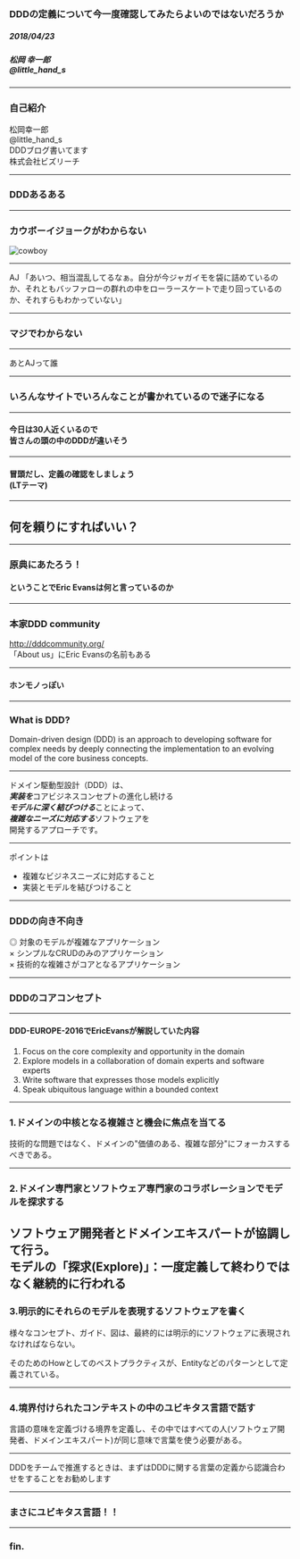### DDDの定義について今一度確認してみたらよいのではないだろうか

##### 2018/04/23
##### 松岡 幸一郎<br>@little_hand_s

---
### 自己紹介
松岡幸一郎<br>
@little_hand_s<br>
DDDブログ書いてます<br>
株式会社ビズリーチ

---
### DDDあるある

---

### カウボーイジョークがわからない

![cowboy](https://pbs.twimg.com/media/DWS3oPNUQAAkbPx.jpg)

---

AJ 「あいつ、相当混乱してるなぁ。自分が今ジャガイモを袋に詰めているのか、それともバッファローの群れの中をローラースケートで走り回っているのか、それすらもわかっていない」

---

### マジでわからない

---

あとAJって誰

---

### いろんなサイトでいろんなことが書かれているので迷子になる

---

#### 今日は30人近くいるので<br>皆さんの頭の中のDDDが違いそう

---

#### 冒頭だし、定義の確認をしましょう<br>(LTテーマ)

---

## 何を頼りにすればいい？

---

### 原典にあたろう！

#### ということでEric Evansは何と言っているのか
---

### 本家DDD community
http://dddcommunity.org/<br>
「About us」にEric Evansの名前もある

---
#### ホンモノっぽい

---

### What is DDD?

Domain-driven design (DDD) is an approach to developing software for complex needs by deeply connecting the implementation to an evolving model of the core business concepts.

---

ドメイン駆動型設計（DDD）は、<br>
***実装を***コアビジネスコンセプトの進化し続ける<br>***モデルに深く結びつける***ことによって、<br>***複雑なニーズに対応する***ソフトウェアを<br>開発するアプローチです。

---

ポイントは
* 複雑なビジネスニーズに対応すること
* 実装とモデルを結びつけること

---

### DDDの向き不向き

◎ 対象のモデルが複雑なアプリケーション<br>
× シンプルなCRUDのみのアプリケーション<br>
× 技術的な複雑さがコアとなるアプリケーション

---

### DDDのコアコンセプト

---
#### DDD-EUROPE-2016でEricEvansが解説していた内容

1. Focus on the core complexity and opportunity in the domain
2. Explore models in a collaboration of domain experts and software experts
3. Write software that expresses those models explicitly
4. Speak ubiquitous language within a bounded context

---

### 1.ドメインの中核となる複雑さと機会に焦点を当てる

技術的な問題ではなく、ドメインの"価値のある、複雑な部分"にフォーカスするべきである。

---

### 2.ドメイン専門家とソフトウェア専門家のコラボレーションでモデルを探求する

ソフトウェア開発者とドメインエキスパートが協調して行う。<br>
モデルの「探求(Explore)」：一度定義して終わりではなく継続的に行われる
---

### 3.明示的にそれらのモデルを表現するソフトウェアを書く
様々なコンセプト、ガイド、図は、最終的には明示的にソフトウェアに表現されなければならない。

そのためのHowとしてのベストプラクティスが、Entityなどのパターンとして定義されている。

---

### 4.境界付けられたコンテキストの中のユビキタス言語で話す
言語の意味を定義づける境界を定義し、その中ではすべての人(ソフトウェア開発者、ドメインエキスパート)が同じ意味で言葉を使う必要がある。


---

DDDをチームで推進するときは、まずはDDDに関する言葉の定義から認識合わせをすることをお勧めします

---

### まさにユビキタス言語！！

---

### fin.




